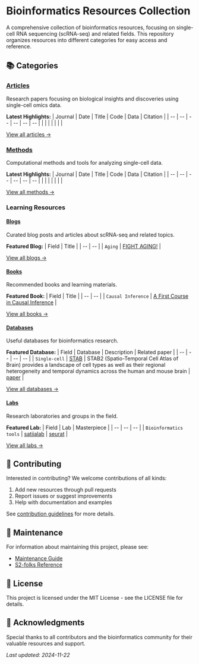 # Bioinformatics Resources Collection

A comprehensive collection of bioinformatics resources, focusing on single-cell RNA sequencing (scRNA-seq) and related fields. This repository organizes resources into different categories for easy access and reference.

## 📚 Categories

### [Articles](posts/articles/index.html)
Research papers focusing on biological insights and discoveries using single-cell omics data.

**Latest Highlights:**
| Journal | Date | Title | Code | Data | Citation |
| -- | -- | -- | -- | -- | -- |
|  |  | []() |  |  |  |

[View all articles →](posts/articles/index.html)

### [Methods](posts/methods/index.html)
Computational methods and tools for analyzing single-cell data.

**Latest Highlights:**
| Journal | Date | Title | Code | Data | Citation |
| -- | -- | -- | -- | -- | -- |
|  |  | []() |  |  |  |

[View all methods →](posts/methods/index.html)

### Learning Resources

#### [Blogs](posts/blogs/index.html)
Curated blog posts and articles about scRNA-seq and related topics.

**Featured Blog:**
| Field | Title |
| -- | -- |
| `Aging` | [FIGHT AGING!](https://www.fightaging.org/) |

[View all blogs →](posts/blogs/index.html)

#### [Books](posts/books/index.html)
Recommended books and learning materials.

**Featured Book:**
| Field | Title |
| -- | -- |
| `Causal Inference` | [A First Course in Causal Inference](https://arxiv.org/abs/2305.18793) |

[View all books →](posts/books/index.html)

#### [Databases](posts/databases/index.html)
Useful databases for bioinformatics research.

**Featured Database:**
| Field | Database | Description | Related paper |
| -- | -- | -- | -- |
| `Single-cell` | [STAB](https://mai.fudan.edu.cn/stab2/) | STAB2 (Spatio-Temporal Cell Atlas of Brain) provides a landscape of cell types as well as their regional heterogeneity and temporal dynamics across the human and mouse brain | [paper](https://academic.oup.com/nar/article/52/D1/D1033/7334093) |

[View all databases →](posts/databases/index.html)

#### [Labs](posts/labs/index.html)
Research laboratories and groups in the field.

**Featured Lab:**
| Field | Lab | Masterpiece |
| -- | -- | -- |
| `Bioinformatics tools` | [satijalab](https://satijalab.org/) | [seurat](https://github.com/satijalab/seurat) |

[View all labs →](posts/labs/index.html)

## 🤝 Contributing
Interested in contributing? We welcome contributions of all kinds:
1. Add new resources through pull requests
2. Report issues or suggest improvements
3. Help with documentation and examples

See [contribution guidelines](posts/description/index.html) for more details.

## 📝 Maintenance
For information about maintaining this project, please see:
- [Maintenance Guide](posts/description/index.html)
- [S2-folks Reference](https://github.com/allenai/s2-folks/tree/main)

## 📄 License
This project is licensed under the MIT License - see the LICENSE file for details.

## 🌟 Acknowledgments
Special thanks to all contributors and the bioinformatics community for their valuable resources and support.

*Last updated: 2024-11-22*
